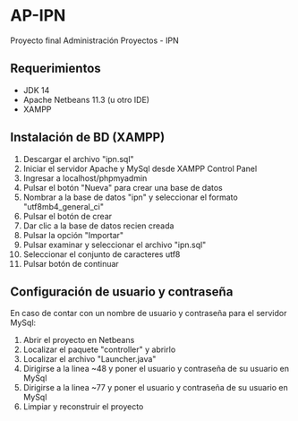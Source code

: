 # AP-IPN
Proyecto final Administración Proyectos - IPN

## Requerimientos
- JDK 14
- Apache Netbeans 11.3 (u otro IDE)
- XAMPP

## Instalación de BD (XAMPP)

1. Descargar el archivo "ipn.sql"
2. Iniciar el servidor Apache y MySql desde XAMPP Control Panel
3. Ingresar a localhost/phpmyadmin
4. Pulsar el botón "Nueva" para crear una base de datos
5. Nombrar a la base de datos "ipn" y seleccionar el formato "utf8mb4_general_ci"
6. Pulsar el botón de crear
7. Dar clic a la base de datos recien creada
8. Pulsar la opción "Importar"
9. Pulsar examinar y seleccionar el archivo "ipn.sql"
10. Seleccionar el conjunto de caracteres utf8
11. Pulsar botón de continuar

## Configuración de usuario y contraseña

En caso de contar con un nombre de usuario y contraseña para el servidor MySql:

1. Abrir el proyecto en Netbeans
2. Localizar el paquete "controller" y abrirlo
3. Localizar el archivo "Launcher.java"
4. Dirigirse a la linea ~48 y poner el usuario y contraseña de su usuario en MySql
5. Dirigirse a la linea ~77 y poner el usuario y contraseña de su usuario en MySql
6. Limpiar y reconstruir el proyecto
